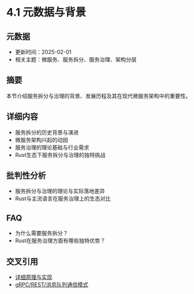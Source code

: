 # 4.1 元数据与背景

## 元数据

- 更新时间：2025-02-01
- 相关主题：微服务、服务拆分、服务治理、架构分层

## 摘要

本节介绍服务拆分与治理的背景、发展历程及其在现代微服务架构中的重要性。

## 详细内容

- 服务拆分的历史背景与演进
- 微服务架构兴起的动因
- 服务治理的理论基础与行业需求
- Rust生态下服务拆分与治理的独特挑战

## 批判性分析

- 服务拆分与治理的理论与实际落地差异
- Rust与主流语言在服务治理上的生态对比

## FAQ

- 为什么需要服务拆分？
- Rust在服务治理方面有哪些独特优势？

## 交叉引用

- [详细原理与实现](./4.2_详细原理与实现.md)
- [gRPC/REST/消息队列通信模式](../3.3.2_gRPC_REST_消息队列通信模式.md)
